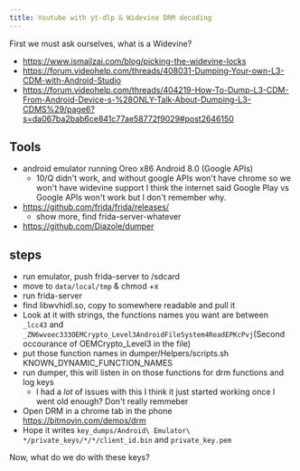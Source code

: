```yaml
---
title: Youtube with yt-dlp & Widevine DRM decoding
---
```



First we must ask ourselves, what is a Widevine?


* https://www.ismailzai.com/blog/picking-the-widevine-locks
* https://forum.videohelp.com/threads/408031-Dumping-Your-own-L3-CDM-with-Android-Studio
* https://forum.videohelp.com/threads/404219-How-To-Dump-L3-CDM-From-Android-Device-s-%28ONLY-Talk-About-Dumping-L3-CDMS%29/page6?s=da067ba2bab6ce841c77ae58772f9029#post2646150

## Tools
* android emulator running Oreo x86 Android 8.0 (Google APIs)
  * 10/Q didn't work, and without google APIs won't have chrome so we won't have widevine support
    I think the internet said Google Play vs Google APIs won't work but I don't remember why.
* https://github.com/frida/frida/releases/
  * show more, find frida-server-whatever
* https://github.com/Diazole/dumper


## steps
* run emulator, push frida-server to /sdcard
* move to `data/local/tmp` & chmod +x
* run frida-server
* find libwvhidl.so, copy to somewhere readable and pull it
* Look at it with strings, the functions names you want are between
  `_lcc43` and `_ZN6wvoec333OEMCrypto_Level3AndroidFileSystem4ReadEPKcPvj`(Second occourance of OEMCrypto_Level3 in the file)
* put those function names in dumper/Helpers/scripts.sh KNOWN_DYNAMIC_FUNCTION_NAMES
* run dumper, this will listen in on those functions for drm functions and log keys
  * I had a *lot* of issues with this I think it just started working once I went old enough? Don't really remmeber
* Open DRM in a chrome tab in the phone https://bitmovin.com/demos/drm
* Hope it writes `key_dumps/Android\ Emulator\ */private_keys/*/*/client_id.bin` and `private_key.pem`


Now, what do we do with these keys?
